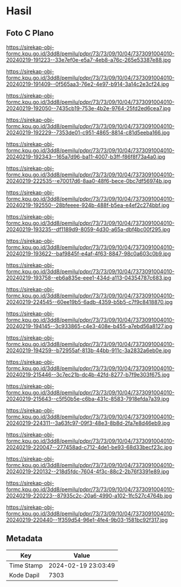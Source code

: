 # Hasil

## Foto C Plano

https://sirekap-obj-formc.kpu.go.id/3dd8/pemilu/pdpr/73/73/09/10/04/7373091004010-20240219-191223--33e7ef0e-e5a7-4eb8-a76c-265e53387e88.jpg

https://sirekap-obj-formc.kpu.go.id/3dd8/pemilu/pdpr/73/73/09/10/04/7373091004010-20240219-191409--0f565aa3-76e2-4e97-b914-3a14c2e3cf24.jpg

https://sirekap-obj-formc.kpu.go.id/3dd8/pemilu/pdpr/73/73/09/10/04/7373091004010-20240219-192050--7435cb19-753e-4b2e-9764-25fd2ed6cea7.jpg

https://sirekap-obj-formc.kpu.go.id/3dd8/pemilu/pdpr/73/73/09/10/04/7373091004010-20240219-192229--7353de01-c951-4865-8814-c81d5eeba166.jpg

https://sirekap-obj-formc.kpu.go.id/3dd8/pemilu/pdpr/73/73/09/10/04/7373091004010-20240219-192343--165a7d96-ba11-4007-b3ff-f86f8f73a4a0.jpg

https://sirekap-obj-formc.kpu.go.id/3dd8/pemilu/pdpr/73/73/09/10/04/7373091004010-20240219-222535--e70017d6-8aa0-48f6-bece-0bc7df56974b.jpg

https://sirekap-obj-formc.kpu.go.id/3dd8/pemilu/pdpr/73/73/09/10/04/7373091004010-20240219-192550--28bfeeee-924b-488f-b5ea-e4ef2c274bbf.jpg

https://sirekap-obj-formc.kpu.go.id/3dd8/pemilu/pdpr/73/73/09/10/04/7373091004010-20240219-193235--df1189d9-8059-4d30-a65a-dbf4bc00f295.jpg

https://sirekap-obj-formc.kpu.go.id/3dd8/pemilu/pdpr/73/73/09/10/04/7373091004010-20240219-193622--baf9845f-e4af-4f63-8847-98c0a603c0b9.jpg

https://sirekap-obj-formc.kpu.go.id/3dd8/pemilu/pdpr/73/73/09/10/04/7373091004010-20240219-193758--eb6a835e-eee1-434d-a113-04354787c683.jpg

https://sirekap-obj-formc.kpu.go.id/3dd8/pemilu/pdpr/73/73/09/10/04/7373091004010-20240219-224545--60ee19b5-6adb-4359-b5b5-c7f9c8418870.jpg

https://sirekap-obj-formc.kpu.go.id/3dd8/pemilu/pdpr/73/73/09/10/04/7373091004010-20240219-194145--3c933865-c4e3-408e-b455-a7ebd56a8127.jpg

https://sirekap-obj-formc.kpu.go.id/3dd8/pemilu/pdpr/73/73/09/10/04/7373091004010-20240219-194259--b72955af-813b-44bb-911c-3a2832a6eb0e.jpg

https://sirekap-obj-formc.kpu.go.id/3dd8/pemilu/pdpr/73/73/09/10/04/7373091004010-20240219-215446--3c7ec21b-dc4b-42fd-8277-b7f9e303f675.jpg

https://sirekap-obj-formc.kpu.go.id/3dd8/pemilu/pdpr/73/73/09/10/04/7373091004010-20240219-215643--c5f50b5e-c6ba-431c-8583-7918efda7a39.jpg

https://sirekap-obj-formc.kpu.go.id/3dd8/pemilu/pdpr/73/73/09/10/04/7373091004010-20240219-224311--3a63fc97-09f3-48e3-8b8d-2fa7e8d46eb9.jpg

https://sirekap-obj-formc.kpu.go.id/3dd8/pemilu/pdpr/73/73/09/10/04/7373091004010-20240219-220047--277458ad-c712-4de1-be93-68d33becf23c.jpg

https://sirekap-obj-formc.kpu.go.id/3dd8/pemilu/pdpr/73/73/09/10/04/7373091004010-20240219-220132--218d5fdc-7604-4f3c-88c2-2b76f3391e89.jpg

https://sirekap-obj-formc.kpu.go.id/3dd8/pemilu/pdpr/73/73/09/10/04/7373091004010-20240219-220223--87935c2c-20a6-4990-a102-1fc527c4764b.jpg

https://sirekap-obj-formc.kpu.go.id/3dd8/pemilu/pdpr/73/73/09/10/04/7373091004010-20240219-220440--1f359d54-96e1-4fe4-9b03-1581bc92f317.jpg


## Metadata

| Key        | Value               |
| ---------- | ------------------- |
| Time Stamp | 2024-02-19 23:03:49 |
| Kode Dapil | 7303                |



